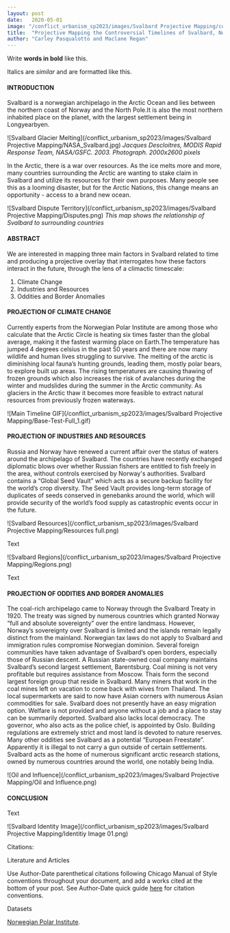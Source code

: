 ```yaml
---
layout: post
date:   2020-05-01
image: "/conflict_urbanism_sp2023/images/Svalbard Projective Mapping/coverimage_01.jpeg"
title:  "Projective Mapping the Controversial Timelines of Svalbard, Norway"
author: "Carley Pasqualotto and Maclane Regan"
---
```

Write **words in bold** like this.  

Italics are *similar* and are formatted like this.

#### **INTRODUCTION**  

Svalbard is a norwegian archipelago in the Arctic Ocean and lies between the northern coast of Norway and the North Pole.It is also the most northern inhabited place on the planet, with the largest settlement being in Longyearbyen. 


![Svalbard Glacier Melting](/conflict_urbanism_sp2023/images/Svalbard Projective Mapping/NASA_Svalbard.jpg)
*Jacques Descloitres, MODIS Rapid Response Team, NASA/GSFC. 2003. Photograph. 2000x2600 pixels*

In the Arctic, there is a war over resources. As the ice melts more and more, many countries surrounding the Arctic are wanting to stake claim in Svalbard and utilize its resources for their own purposes. Many people see this as a looming disaster, but for the Arctic Nations, this change means an opportunity - access to a brand new ocean.


![Svalbard Dispute Territory](/conflict_urbanism_sp2023/images/Svalbard Projective Mapping/Disputes.png)
*This map shows the relationship of Svalbard to surrounding countries*


#### **ABSTRACT**

We are interested in mapping three main factors in Svalbard related to time and producing a projective overlay that interrogates how these factors interact in the future, through the lens of a climactic timescale:

1. Climate Change
1. Industries and Resources
1. Oddities and Border Anomalies


#### PROJECTION OF CLIMATE CHANGE

Currently experts from the Norwegian Polar Institute are among those who calculate that the Arctic Circle is heating six times faster than the global average, making it the fastest warming place on Earth.The temperature has jumped 4 degrees celsius in the past 50 years and there are now many wildlife and human lives struggling to survive. The melting of the arctic is diminishing local fauna’s hunting grounds, leading them, mostly polar bears, to explore built up areas. The rising temperatures are causing thawing of frozen grounds which also increases the risk of avalanches during the winter and mudslides during the summer in the Arctic community. As glaciers in the Arctic thaw it becomes more feasible to extract natural resources from previously frozen waterways.


![Main Timeline GIF](/conflict_urbanism_sp2023/images/Svalbard Projective Mapping/Base-Test-Full_1.gif)


#### PROJECTION OF INDUSTRIES AND RESOURCES

Russia and Norway have renewed a current affair over the status of waters around the archipelago of Svalbard. The countries have recently exchanged diplomatic blows over whether Russian fishers are entitled to fish freely in the area, without controls exercised by Norway's authorities. Svalbard contains a “Global Seed Vault” which acts as a secure backup facility for the world’s crop diversity. The Seed Vault provides long-term storage of duplicates of seeds conserved in genebanks around the world, which will provide security of the world’s food supply as catastrophic events occur in the future.


![Svalbard Resources](/conflict_urbanism_sp2023/images/Svalbard Projective Mapping/Resources full.png)


Text


![Svalbard Regions](/conflict_urbanism_sp2023/images/Svalbard Projective Mapping/Regions.png)


Text


#### PROJECTION OF ODDITIES AND BORDER ANOMALIES

The coal-rich archipelago came to Norway through the Svalbard Treaty in 1920. The treaty was signed by numerous countries which granted Norway “full and absolute sovereignty” over the entire landmass. However, Norway’s sovereignty over Svalbard is limited and the islands remain legally distinct from the mainland. Norwegian tax laws do not apply to Svalbard and immigration rules compromise Norwegian dominion. Several foreign communities have taken advantage of Svalbard’s open borders, especially those of Russian descent. A Russian state-owned coal company maintains Svalbard’s second largest settlement, Barentsburg. Coal mining is not very profitable but requires assistance from Moscow. Thais form the second largest foreign group that reside in Svalbard. Many miners that work in the coal mines left on vacation to come back with wives from Thailand. The local supermarkets are said to now have Asian corners with numerous Asian commodities for sale. Svalbard does not presently have an easy migration option. Welfare is not provided and anyone without a job and a place to stay can be summarily deported. Svalbard also lacks local democracy. The governor, who also acts as the police chief, is appointed by Oslo. Building regulations are extremely strict and most land is devoted to nature reserves. Many other oddities see Svalbard as a potential “European Freestate”. Apparently it is illegal to not carry a gun outside of certain settlements.
Svalbard acts as the home of numerous significant arctic research stations, owned by numerous countries around the world, one notably being India.


![Oil and Influence](/conflict_urbanism_sp2023/images/Svalbard Projective Mapping/Oil and Influence.png)


#### CONCLUSION

Text

![Svalbard Identity Image](/conflict_urbanism_sp2023/images/Svalbard Projective Mapping/Identitiy Image 01.png)

Citations:

Literature and Articles

Use Author-Date parenthetical citations following Chicago Manual of Style conventions throughout your document, and add a works cited at the bottom of your post. See Author-Date quick guide [here](https://www-chicagomanualofstyle-org.ezproxy.cul.columbia.edu/tools_citationguide/citation-guide-2.html) for citation conventions. 

Datasets 

[Norwegian Polar Institute](https://www.npolar.no/en/). 
